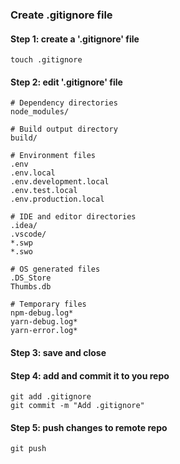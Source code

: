 ### Create .gitignore file

#### Step 1: create a '.gitignore' file

```
touch .gitignore
```

#### Step 2: edit '.gitignore' file

```
# Dependency directories
node_modules/

# Build output directory
build/

# Environment files
.env
.env.local
.env.development.local
.env.test.local
.env.production.local

# IDE and editor directories
.idea/
.vscode/
*.swp
*.swo

# OS generated files
.DS_Store
Thumbs.db

# Temporary files
npm-debug.log*
yarn-debug.log*
yarn-error.log*
```

#### Step 3: save and close

#### Step 4: add and commit it to you repo

```
git add .gitignore
git commit -m "Add .gitignore"
```

#### Step 5: push changes to remote repo

```
git push
```
